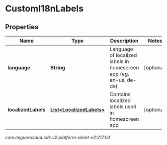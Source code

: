 # CustomI18nLabels


## Properties

| Name | Type | Description | Notes |
| ------------ | ------------- | ------------- | ------------- |
| **language** | **String** | Language of localized labels in homescreen app (eg. en-us, de-de) |  [optional] |
| **localizedLabels** | [**List&lt;LocalizedLabels&gt;**](LocalizedLabels) | Contains localized labels used in homescreen app |  [optional] |




_com.mypurecloud.sdk.v2:platform-client-v2:217.1.0_
